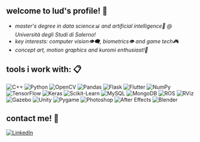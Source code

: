 ## welcome to lud's profile! 🍬


* _master's degree in data science📊 and artificial intelligence🤖 @ Università degli Studi di Salerno!_
* _key interests: computer vision👁️‍🗨️, biometrics👁 and game tech🎮_
* _concept art, motion graphics and kuromi enthusiast!🩶_


## tools i work with: 📋
![C++](https://img.shields.io/badge/C++-00599C?style=for-the-badge&logo=cplusplus&logoColor=white)
![Python](https://img.shields.io/badge/Python-3776AB?style=for-the-badge&logo=python&logoColor=white)
![OpenCV](https://img.shields.io/badge/OpenCV-5C3EE8?style=for-the-badge&logo=opencv&logoColor=white)
![Pandas](https://img.shields.io/badge/Pandas-150458?style=for-the-badge&logo=pandas&logoColor=white)
![Flask](https://img.shields.io/badge/Flask-000000?style=for-the-badge&logo=flask&logoColor=white)
![Flutter](https://img.shields.io/badge/Flutter-02569B?style=for-the-badge&logo=flutter&logoColor=white)
![NumPy](https://img.shields.io/badge/NumPy-013243?style=for-the-badge&logo=numpy&logoColor=white)
![TensorFlow](https://img.shields.io/badge/TensorFlow-FF6F00?style=for-the-badge&logo=tensorflow&logoColor=white)
![Keras](https://img.shields.io/badge/Keras-D00000?style=for-the-badge&logo=keras&logoColor=white)
![Scikit-Learn](https://img.shields.io/badge/scikit--learn-F7931E?style=for-the-badge&logo=scikit-learn&logoColor=white)
![MySQL](https://img.shields.io/badge/MySQL-4479A1?style=for-the-badge&logo=mysql&logoColor=white)
![MongoDB](https://img.shields.io/badge/MongoDB-47A248?style=for-the-badge&logo=mongodb&logoColor=white)
![ROS](https://img.shields.io/badge/ROS-22314E?style=for-the-badge&logo=ros&logoColor=white)
![RViz](https://img.shields.io/badge/RViz-22314E?style=for-the-badge&logo=ros&logoColor=white)
![Gazebo](https://img.shields.io/badge/Gazebo-00A6D6?style=for-the-badge&logo=ros&logoColor=white)
![Unity](https://img.shields.io/badge/Unity-000000?style=for-the-badge&logo=unity&logoColor=white)
![Pygame](https://img.shields.io/badge/Pygame-3776AB?style=for-the-badge&logo=python&logoColor=white)
![Photoshop](https://img.shields.io/badge/Photoshop-31A8FF?style=for-the-badge&logo=adobe-photoshop&logoColor=white)
![After Effects](https://img.shields.io/badge/After%20Effects-9999FF?style=for-the-badge&logo=adobe-after-effects&logoColor=white)
![Blender](https://img.shields.io/badge/Blender-F5792A?style=for-the-badge&logo=blender&logoColor=white)



## contact me! 🧷
[![LinkedIn](https://img.shields.io/badge/LinkedIn-0077B5?style=for-the-badge&logo=linkedin&logoColor=white)](https://www.linkedin.com/in/ludovica-genovese)

<!--
**ludovic4g/ludovic4g** is a ✨ _special_ ✨ repository because its `README.md` (this file) appears on your GitHub profile.

Here are some ideas to get you started:

- 🔭 I’m currently working on ...
- 🌱 I’m currently learning ...
- 👯 I’m looking to collaborate on ...
- 🤔 I’m looking for help with ...
- 💬 Ask me about ...
- 📫 How to reach me: ...
- 😄 Pronouns: ...
- ⚡ Fun fact: ...
-->
